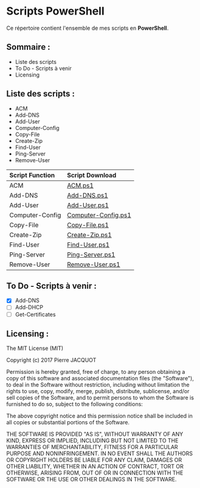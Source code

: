 # Scripts PowerShell
Ce répertoire contient l'ensemble de mes scripts en **PowerShell**.

## Sommaire :
- Liste des scripts
- To Do - Scripts à venir
- Licensing

## Liste des scripts :
- ACM
- Add-DNS
- Add-User
- Computer-Config
- Copy-File
- Create-Zip
- Find-User
- Ping-Server
- Remove-User

| Script Function | Script Download |
|:---|:---|
| ACM | [ACM.ps1](ACM/ACM.ps1) |
| Add-DNS | [Add-DNS.ps1](Add-DNS/Add-DNS.ps1) |
| Add-User | [Add-User.ps1](Add-User/User.ps1) |
| Computer-Config | [Computer-Config.ps1](Computer-Config/Computer-Config.ps1) |
| Copy-File | [Copy-File.ps1](Copy-File/Copy-File.ps1) |
| Create-Zip | [Create-Zip.ps1](Create-Zip/Create-Zip.ps1) |
| Find-User | [Find-User.ps1](Find-User/Find-User.ps1) |
| Ping-Server | [Ping-Server.ps1](Ping-Server/Ping-Server.ps1) |
| Remove-User | [Remove-User.ps1](Remove-User/Remove-User.ps1) |

## To Do - Scripts à venir :
- [x] Add-DNS
- [ ] Add-DHCP
- [ ] Get-Certificates

## Licensing :
The MIT License (MIT)

Copyright (c) 2017 Pierre JACQUOT

Permission is hereby granted, free of charge, to any person obtaining a copy
of this software and associated documentation files (the "Software"), to deal
in the Software without restriction, including without limitation the rights
to use, copy, modify, merge, publish, distribute, sublicense, and/or sell
copies of the Software, and to permit persons to whom the Software is
furnished to do so, subject to the following conditions:

The above copyright notice and this permission notice shall be included in all
copies or substantial portions of the Software.

THE SOFTWARE IS PROVIDED "AS IS", WITHOUT WARRANTY OF ANY KIND, EXPRESS OR
IMPLIED, INCLUDING BUT NOT LIMITED TO THE WARRANTIES OF MERCHANTABILITY,
FITNESS FOR A PARTICULAR PURPOSE AND NONINFRINGEMENT. IN NO EVENT SHALL THE
AUTHORS OR COPYRIGHT HOLDERS BE LIABLE FOR ANY CLAIM, DAMAGES OR OTHER
LIABILITY, WHETHER IN AN ACTION OF CONTRACT, TORT OR OTHERWISE, ARISING FROM,
OUT OF OR IN CONNECTION WITH THE SOFTWARE OR THE USE OR OTHER DEALINGS IN THE
SOFTWARE.
